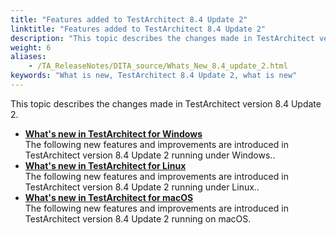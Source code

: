 ```yaml
--- 
title: "Features added to TestArchitect 8.4 Update 2"
linktitle: "Features added to TestArchitect 8.4 Update 2"
description: "This topic describes the changes made in TestArchitect version 8.4 Update 2."
weight: 6
aliases: 
    - /TA_ReleaseNotes/DITA_source/Whats_New_8.4_update_2.html
keywords: "What is new, TestArchitect 8.4 Update 2, what is new"
---
```


This topic describes the changes made in TestArchitect version 8.4 Update 2.

-   **[What's new in TestArchitect for Windows](/user-guide/version-history/features-added-to-testarchitect-8-4-update-2/windows)**  
The following new features and improvements are introduced in TestArchitect version 8.4 Update 2 running under Windows..
-   **[What's new in TestArchitect for Linux](/user-guide/version-history/features-added-to-testarchitect-8-4-update-2/linux)**  
The following new features and improvements are introduced in TestArchitect version 8.4 Update 2 running under Linux..
-   **[What's new in TestArchitect for macOS](/user-guide/version-history/features-added-to-testarchitect-8-4-update-2/macos)**  
The following new features and improvements are introduced in TestArchitect version 8.4 Update 2 running on macOS.




